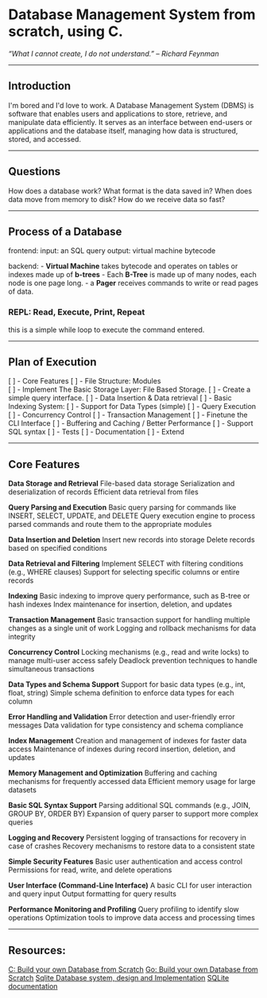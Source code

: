 # Database Management System from scratch, using C.

*“What I cannot create, I do not understand.” – Richard Feynman*

---

## Introduction 

I'm bored and I'd love to work.
A Database Management System (DBMS) is software that enables users and applications to store, retrieve, and manipulate data efficiently. 
It serves as an interface between end-users or applications and the database itself, managing how data is structured, stored, and accessed.

---

## Questions

How does a database work?
What format is the data saved in?
When does data move from memory to disk?
How do we receive data so fast?

---

## Process of a Database

frontend: 
    input: an SQL query 
    output: virtual machine bytecode

backend: 
    - **Virtual Machine** takes bytecode and operates on tables or indexes made up of **b-trees**
    - Each **B-Tree** is made up of many nodes, each node is one page long.
    - a **Pager** receives commands to write or read pages of data.


### REPL: Read, Execute, Print, Repeat

this is a simple while loop to execute the command entered. 

---

## Plan of Execution

[ ] - Core Features
[ ] - File Structure: Modules     
[ ] - Implement The Basic Storage Layer: File Based Storage.
[ ] - Create a simple query interface.
[ ] - Data Insertion & Data retrieval
[ ] - Basic Indexing System: 
[ ] - Support for Data Types (simple)
[ ] - Query Execution
[ ] - Concurrency Control
[ ] - Transaction Management
[ ] - Finetune the CLI Interface
[ ] - Buffering and Caching / Better Performance
[ ] - Support SQL syntax
[ ] - Tests 
[ ] - Documentation
[ ] - Extend

---

## Core Features


**Data Storage and Retrieval**
File-based data storage
Serialization and deserialization of records
Efficient data retrieval from files

**Query Parsing and Execution**
Basic query parsing for commands like INSERT, SELECT, UPDATE, and DELETE
Query execution engine to process parsed commands and route them to the appropriate modules

**Data Insertion and Deletion**
Insert new records into storage
Delete records based on specified conditions

**Data Retrieval and Filtering**
Implement SELECT with filtering conditions (e.g., WHERE clauses)
Support for selecting specific columns or entire records

**Indexing**
Basic indexing to improve query performance, such as B-tree or hash indexes
Index maintenance for insertion, deletion, and updates

**Transaction Management**
Basic transaction support for handling multiple changes as a single unit of work
Logging and rollback mechanisms for data integrity

**Concurrency Control**
Locking mechanisms (e.g., read and write locks) to manage multi-user access safely
Deadlock prevention techniques to handle simultaneous transactions

**Data Types and Schema Support**
Support for basic data types (e.g., int, float, string)
Simple schema definition to enforce data types for each column

**Error Handling and Validation**
Error detection and user-friendly error messages
Data validation for type consistency and schema compliance

**Index Management**
Creation and management of indexes for faster data access
Maintenance of indexes during record insertion, deletion, and updates

**Memory Management and Optimization**
Buffering and caching mechanisms for frequently accessed data
Efficient memory usage for large datasets

**Basic SQL Syntax Support**
Parsing additional SQL commands (e.g., JOIN, GROUP BY, ORDER BY)
Expansion of query parser to support more complex queries

**Logging and Recovery**
Persistent logging of transactions for recovery in case of crashes
Recovery mechanisms to restore data to a consistent state

**Simple Security Features**
Basic user authentication and access control
Permissions for read, write, and delete operations

**User Interface (Command-Line Interface)**
A basic CLI for user interaction and query input
Output formatting for query results

**Performance Monitoring and Profiling**
Query profiling to identify slow operations
Optimization tools to improve data access and processing times


---

## Resources:

[C: Build your own Database from Scratch](https://cstack.github.io/db_tutorial/)
[Go: Build your own Database from Scratch](https://build-your-own.org/database/)
[Sqlite Database system, design and Implementation](https://books.google.com.co/books?id=OEJ1CQAAQBAJ&printsec=frontcover&redir_esc=y#v=onepage&q&f=false)
[SQLite documentation](https://www.sqlite.org/arch.html)
